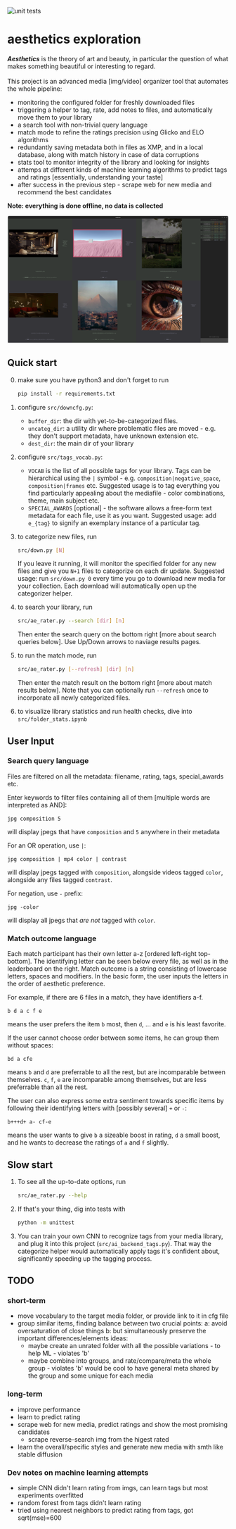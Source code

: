 ![unit tests](https://github.com/michael-pruglo/aesthetics/actions/workflows/python-app.yml/badge.svg)

# aesthetics exploration

***Aesthetics*** is the theory of art and beauty, in particular the question of what makes something beautiful or interesting to regard.<br><br>
This project is an advanced media [img/video] organizer tool that automates the whole pipeline:

- monitoring the configured folder for freshly downloaded files
- triggering a helper to tag, rate, add notes to files, and automatically move them to your library
- a search tool with non-trivial query language
- match mode to refine the ratings precision using Glicko and ELO algorithms
- redundantly saving metadata both in files as XMP, and in a local database, along with match history in case of data corruptions
- stats tool to monitor integrity of the library and looking for insights
- attemps at different kinds of machine learning algorithms to predict tags and ratings [essentially, understanding your taste]
- after success in the previous step - scrape web for new media and recommend the best candidates

**Note: everything is done offline, no data is collected**

![screenshot of a match](screenshot.png)

## Quick start

0) make sure you have python3 and don't forget to run

    ```bash
    pip install -r requirements.txt
    ```

1) configure `src/downcfg.py`:

    - `buffer_dir`: the dir with yet-to-be-categorized files.
    - `uncateg_dir`: a utility dir where problematic files are moved - e.g. they don't support metadata, have unknown extension etc.
    - `dest_dir`: the main dir of your library

2) configure `src/tags_vocab.py`:

    - `VOCAB` is the list of all possible tags for your library. Tags can be hierarchical using the `|` symbol - e.g. `composition|negative_space`, `composition|frames` etc. Suggested usage is to tag everything you find particularly appealing about the mediafile - color combinations, theme, main subject etc.
    - `SPECIAL_AWARDS` [optional] - the software allows a free-form text metadata for each file, use it as you want. Suggested usage: add `e_{tag}` to signify an exemplary instance of a particular tag.

3) to categorize new files, run

    ```bash
    src/down.py [N]
    ```

    If you leave it running, it will monitor the specified folder for any new files and give you `N+1` files to categorize on each dir update. Suggested usage: run `src/down.py 0` every time you go to download new media for your collection. Each download will automatically open up the categorizer helper.

4) to search your library, run

    ```bash
    src/ae_rater.py --search [dir] [n]
    ```

    Then enter the search query on the bottom right [more about search queries below]. Use Up/Down arrows to naviage results pages.

5) to run the match mode, run

    ```bash
    src/ae_rater.py [--refresh] [dir] [n]
    ```

    Then enter the match result on the bottom right [more about match results below].
    Note that you can optionally run `--refresh` once to incorporate all newly categorized files.

6) to visualize library statistics and run health checks, dive into `src/folder_stats.ipynb`

## User Input

### Search query language

Files are filtered on all the metadata: filename, rating, tags, special_awards etc.

Enter keywords to filter files containing all of them [multiple words are interpreted as AND]:
```
jpg composition 5
```
will display jpegs that have `composition` and `5` anywhere in their metadata

For an OR operation, use `|`:
```
jpg composition | mp4 color | contrast
```
will display jpegs tagged with `composition`, alongside videos tagged `color`, alongside any files tagged `contrast`.

For negation, use `-` prefix:
```
jpg -color
```
will display all jpegs that *are not* tagged with `color`.

### Match outcome language

Each match participant has their own letter a-z [ordered left-right top-bottom].
The identifying letter can be seen below every file, as well as in the leaderboard on the right.
Match outcome is a string consisting of lowercase letters, spaces and modifiers.
In the basic form, the user inputs the letters in the order of aesthetic preference.

For example, if there are 6 files in a match, they have identifiers a-f.
```
b d a c f e
```
means the user prefers the item `b` most, then `d`, ... and `e` is his least favorite.

If the user cannot choose order between some items, he can group them without spaces:
```
bd a cfe
```
means `b` and `d` are preferrable to all the rest, but are incomparable between themselves. `c`, `f`, `e` are incomparable among themselves, but are less preferrable than all the rest.

The user can also express some extra sentiment towards specific items by following their identifying letters with [possibly several] `+` or `-`:
```
b+++d+ a- cf-e
```
means the user wants to give `b` a sizeable boost in rating, `d` a small boost, and he wants to decrease the ratings of `a` and `f` slightly.


## Slow start

1) To see all the up-to-date options, run

    ```bash
    src/ae_rater.py --help
    ```

2) If that's your thing, dig into tests with

    ```bash
    python -m unittest
    ```

3) You can train your own CNN to recognize tags from your media library, and plug it into this project (`src/ai_backend_tags.py`). That way the categorize helper would automatically apply tags it's confident about, significantly speeding up the tagging process.

## TODO

### short-term

- move vocabulary to the target media folder, or provide link to it in cfg file
- group similar items, finding balance between two crucial points:
  a: avoid oversaturation of close things
  b: but simultaneously preserve the important differences/elements
  ideas:
  - maybe create an unrated folder with all the possible variations - to help ML - violates 'b'
  - maybe combine into groups, and rate/compare/meta the whole group - violates 'b'
    would be cool to have general meta shared by the group and some unique for each media

### long-term

- improve performance
- learn to predict rating
- scrape web for new media, predict ratings and show the most promising candidates
  - scrape reverse-search img from the higest rated
- learn the overall/specific styles and generate new media with smth like stable diffusion

### Dev notes on machine learning attempts

- simple CNN didn't learn rating from imgs, can learn tags but most experiments overfitted
- random forest from tags didn't learn rating
- tried using nearest neighbors to predict rating from tags, got sqrt(mse)=600
